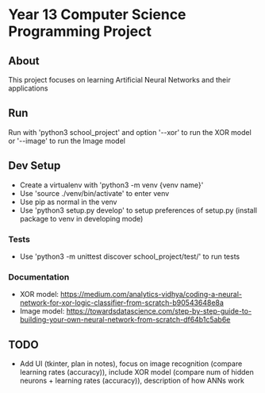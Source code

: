 # Year 13 Computer Science Programming Project
## About
This project focuses on learning Artificial Neural Networks and their applications

## Run
Run with 'python3 school_project' and option '--xor' to run the XOR model or '--image' to run the Image model

## Dev Setup
- Create a virtualenv with 'python3 -m venv {venv name}'
- Use 'source ./venv/bin/activate' to enter venv
- Use pip as normal in the venv
- Use 'python3 setup.py develop' to setup preferences of setup.py (install package to venv in developing mode)
### Tests
- Use 'python3 -m unittest discover school_project/test/' to run tests
### Documentation
- XOR model: https://medium.com/analytics-vidhya/coding-a-neural-network-for-xor-logic-classifier-from-scratch-b90543648e8a
- Image model: https://towardsdatascience.com/step-by-step-guide-to-building-your-own-neural-network-from-scratch-df64b1c5ab6e

## TODO
- Add UI (tkinter, plan in notes), focus on image recognition (compare learning rates (accuracy)), include XOR model (compare num of hidden neurons + learning rates (accuracy)), description of how ANNs work